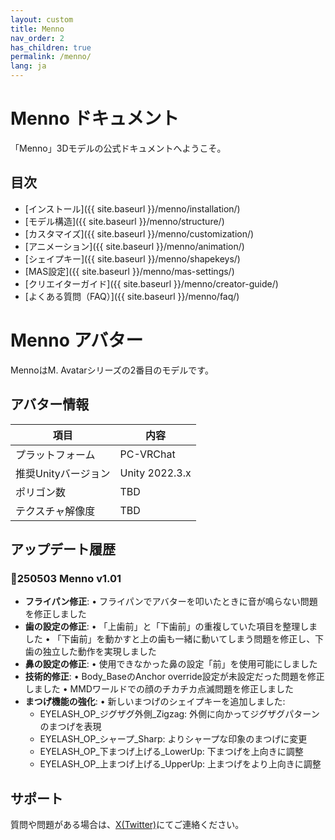 ```yaml
---
layout: custom
title: Menno
nav_order: 2
has_children: true
permalink: /menno/
lang: ja
---
```


# Menno ドキュメント

「Menno」3Dモデルの公式ドキュメントへようこそ。

## 目次

- [インストール]({{ site.baseurl }}/menno/installation/)
- [モデル構造]({{ site.baseurl }}/menno/structure/)
- [カスタマイズ]({{ site.baseurl }}/menno/customization/)
- [アニメーション]({{ site.baseurl }}/menno/animation/)
- [シェイプキー]({{ site.baseurl }}/menno/shapekeys/)
- [MAS設定]({{ site.baseurl }}/menno/mas-settings/)
- [クリエイターガイド]({{ site.baseurl }}/menno/creator-guide/)
- [よくある質問（FAQ）]({{ site.baseurl }}/menno/faq/)

# Menno アバター

MennoはM. Avatarシリーズの2番目のモデルです。

## アバター情報

| 項目 | 内容 |
|---|---|
| プラットフォーム | PC-VRChat |
| 推奨Unityバージョン | Unity 2022.3.x |
| ポリゴン数 | TBD |
| テクスチャ解像度 | TBD |

## アップデート履歴

### 💠250503 Menno v1.01
- **フライパン修正**:
  • フライパンでアバターを叩いたときに音が鳴らない問題を修正しました
- **歯の設定の修正**:
  • 「上歯前」と「下歯前」の重複していた項目を整理しました
  • 「下歯前」を動かすと上の歯も一緒に動いてしまう問題を修正し、下歯の独立した動作を実現しました
- **鼻の設定の修正**:
  • 使用できなかった鼻の設定「前」を使用可能にしました
- **技術的修正**:
  • Body_BaseのAnchor override設定が未設定だった問題を修正しました
  • MMDワールドでの顔のチカチカ点滅問題を修正しました
- **まつげ機能の強化**:
  • 新しいまつげのシェイプキーを追加しました:
    - EYELASH_OP_ジグザグ外側_Zigzag: 外側に向かってジグザグパターンのまつげを表現
    - EYELASH_OP_シャープ_Sharp: よりシャープな印象のまつげに変更
    - EYELASH_OP_下まつげ上げる_LowerUp: 下まつげを上向きに調整
    - EYELASH_OP_上まつげ上げる_UpperUp: 上まつげをより上向きに調整

## サポート

質問や問題がある場合は、[X(Twitter)](https://x.com/_emudotto)にてご連絡ください。 